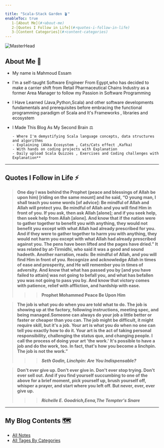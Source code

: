 ```yaml
---

title: "Scala-Stack Garden 🪴"
enableToc: true
   1-[About Me](#⚡about-me)
   2-[Quotes I Follow in Life](#⚡quotes-i-follow-in-life)
   3-[Content Categories](#⚡content-categories)
---
```


![MasterHead](https://w0.peakpx.com/wallpaper/195/343/HD-wallpaper-scala-black-logo-programming-language-grid-metal-background-scala-artwork-creative-programming-language-signs-scala-logo.jpg)

## About Me 🏡

- My name is Mahmoud Essam

- I'm a self-taught Software Engineer From Egypt,who has decided to make a carrier shift from Retail Pharmaceutical Chains Industry as a former Area Manager to follow my Passion in Software Programming
- I Have Learned (Java,Python,Scala) and other software developments fundamentals and prerequisites before embracing
the functional programming paradigm of Scala and It's Frameworks , libraries and ecosystem

- I Made This Blog As My Second Brain ⚖️

      - Where I'm demystifying Scala language concepts, data structures and algorithms 
      - Explaining (Akka Ecosystem , Cats/Cats effect ,Kafka)
      - With hands on coding projects with Explanation
      - Daily upload Scala Quizzes , Exercises and Coding challenges with Explanation**

---

## Quotes I Follow in Life ⚡

   >**One day I was behind the Prophet (peace and blessings of Allah be upon him) [riding on the same mount] and he said, “O young man, I shall teach you   some words [of advice]: Be mindful of Allah and Allah will protect you. Be mindful of Allah and you will find Him in front of you. If you ask, then ask   Allah [alone]; and if you seek help, then seek help from Allah [alone]. And know that if the nation were to gather together to benefit you with     anything, they would not benefit you except with what Allah had already prescribed for you. And if they were to gather together to harm you with anything, they would not harm you except with what Allah had already prescribed against you. The pens have been lifted and the pages have dried.” It was related by at-Tirmidhi, who said it was a good and sound hadeeth. Another narration, reads: Be mindful of Allah, and you will find Him in front of you. Recognize and acknowledge Allah in times of ease and prosperity, and He will remember you in times of adversity. And know that what has passed you by [and you have failed to attain] was not going to befall you, and what has befallen you was not going to pass you by. And know that victory comes with patience, relief with affliction, and hardship with ease.**
  >>> **Prophet Mohammed Peace Be Upon Him**

   >**The job is what you do when you are told what to do. The job is showing up at the factory, following instructions, meeting spec, and being managed.Someone can always do your job a little better or faster or cheaper than you can. The job might be difficult, it might require skill, but it's a job.     Your art is what you do when no one can tell you exactly how to do it. Your art is the act of taking personal responsibility, challenging the status     quo, and changing people. I call the process of doing your art 'the work.' It's possible to have a job and do the work, too. In fact, that's how you     become a linchpin. The job is not the work.”**
   >>> _**Seth Godin, Linchpin: Are You Indispensable?**_

   >**Don't ever give up.
    Don't ever give in.
    Don't ever stop trying.
    Don't ever sell out.
    And if you find yourself succumbing to one of the above for a brief moment,
    pick yourself up, brush yourself off, whisper a prayer, and start where you left off.
    But never, ever, ever give up.**
   >>> _**Richelle E. Goodrich,Eena,The  Tempter's Snare**_

   ---

## My Blog Contents   🗺

- [All Notes](/notes/)
- [All Tages By Categories](/tags/)
